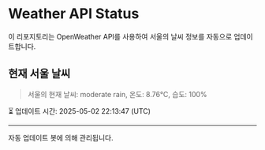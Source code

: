 
# Weather API Status

이 리포지토리는 OpenWeather API를 사용하여 서울의 날씨 정보를 자동으로 업데이트합니다.

## 현재 서울 날씨
> 서울의 현재 날씨: moderate rain, 온도: 8.76°C, 습도: 100%

⏳ 업데이트 시간: 2025-05-02 22:13:47 (UTC)

---
자동 업데이트 봇에 의해 관리됩니다.
